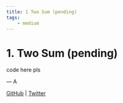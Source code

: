 ```yaml
---
title: 1 Two Sum (pending)
tags:
    - medium
---
```



# 1. Two Sum (pending)

code here pls

— A

[GitHub](https://github.com/AtharvaKamble) | [Twitter](https://twitter.com/AtharvaKamble07)
